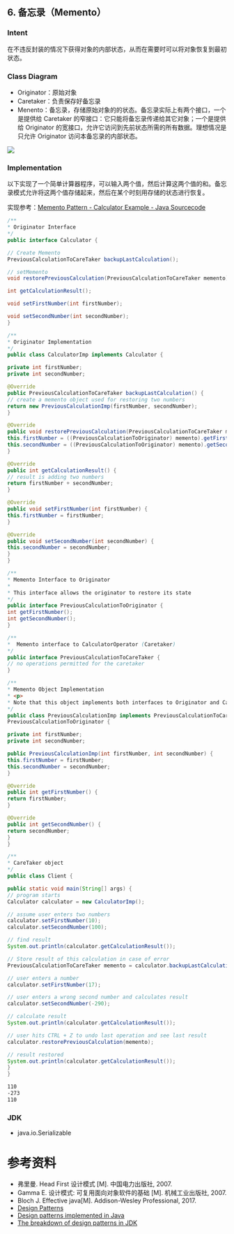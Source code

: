 ## 6. 备忘录（Memento）

### Intent

在不违反封装的情况下获得对象的内部状态，从而在需要时可以将对象恢复到最初状态。

### Class Diagram

- Originator：原始对象
- Caretaker：负责保存好备忘录
- Menento：备忘录，存储原始对象的的状态。备忘录实际上有两个接口，一个是提供给 Caretaker 的窄接口：它只能将备忘录传递给其它对象；一个是提供给 Originator 的宽接口，允许它访问到先前状态所需的所有数据。理想情况是只允许 Originator 访问本备忘录的内部状态。

![](images/50678f34-694f-45a4-91c6-34d985c83fee.png)

### Implementation

以下实现了一个简单计算器程序，可以输入两个值，然后计算这两个值的和。备忘录模式允许将这两个值存储起来，然后在某个时刻用存储的状态进行恢复。

实现参考：[Memento Pattern - Calculator Example - Java Sourcecode](https://www.oodesign.com/memento-pattern-calculator-example-java-sourcecode.html)

```java
/**
* Originator Interface
*/
public interface Calculator {

// Create Memento
PreviousCalculationToCareTaker backupLastCalculation();

// setMemento
void restorePreviousCalculation(PreviousCalculationToCareTaker memento);

int getCalculationResult();

void setFirstNumber(int firstNumber);

void setSecondNumber(int secondNumber);
}
```

```java
/**
* Originator Implementation
*/
public class CalculatorImp implements Calculator {

private int firstNumber;
private int secondNumber;

@Override
public PreviousCalculationToCareTaker backupLastCalculation() {
// create a memento object used for restoring two numbers
return new PreviousCalculationImp(firstNumber, secondNumber);
}

@Override
public void restorePreviousCalculation(PreviousCalculationToCareTaker memento) {
this.firstNumber = ((PreviousCalculationToOriginator) memento).getFirstNumber();
this.secondNumber = ((PreviousCalculationToOriginator) memento).getSecondNumber();
}

@Override
public int getCalculationResult() {
// result is adding two numbers
return firstNumber + secondNumber;
}

@Override
public void setFirstNumber(int firstNumber) {
this.firstNumber = firstNumber;
}

@Override
public void setSecondNumber(int secondNumber) {
this.secondNumber = secondNumber;
}
}
```

```java
/**
* Memento Interface to Originator
*
* This interface allows the originator to restore its state
*/
public interface PreviousCalculationToOriginator {
int getFirstNumber();
int getSecondNumber();
}
```

```java
/**
*  Memento interface to CalculatorOperator (Caretaker)
*/
public interface PreviousCalculationToCareTaker {
// no operations permitted for the caretaker
}
```

```java
/**
* Memento Object Implementation
* <p>
* Note that this object implements both interfaces to Originator and CareTaker
*/
public class PreviousCalculationImp implements PreviousCalculationToCareTaker,
PreviousCalculationToOriginator {

private int firstNumber;
private int secondNumber;

public PreviousCalculationImp(int firstNumber, int secondNumber) {
this.firstNumber = firstNumber;
this.secondNumber = secondNumber;
}

@Override
public int getFirstNumber() {
return firstNumber;
}

@Override
public int getSecondNumber() {
return secondNumber;
}
}
```

```java
/**
* CareTaker object
*/
public class Client {

public static void main(String[] args) {
// program starts
Calculator calculator = new CalculatorImp();

// assume user enters two numbers
calculator.setFirstNumber(10);
calculator.setSecondNumber(100);

// find result
System.out.println(calculator.getCalculationResult());

// Store result of this calculation in case of error
PreviousCalculationToCareTaker memento = calculator.backupLastCalculation();

// user enters a number
calculator.setFirstNumber(17);

// user enters a wrong second number and calculates result
calculator.setSecondNumber(-290);

// calculate result
System.out.println(calculator.getCalculationResult());

// user hits CTRL + Z to undo last operation and see last result
calculator.restorePreviousCalculation(memento);

// result restored
System.out.println(calculator.getCalculationResult());
}
}
```

```html
110
-273
110
```

### JDK

- java.io.Serializable

# 参考资料

- 弗里曼. Head First 设计模式 [M]. 中国电力出版社, 2007.
- Gamma E. 设计模式: 可复用面向对象软件的基础 [M]. 机械工业出版社, 2007.
- Bloch J. Effective java[M]. Addison-Wesley Professional, 2017.
- [Design Patterns](http://www.oodesign.com/)
- [Design patterns implemented in Java](http://java-design-patterns.com/)
- [The breakdown of design patterns in JDK](http://www.programering.com/a/MTNxAzMwATY.html)

